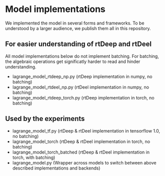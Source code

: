 # Model implementations

We implemented the model in several forms and frameworks. To be understood by a larger audience, we publish them all in this repository.

## For easier understanding of rtDeep and rtDeel
All model implementations below do not implement batching. For batching, the algebraic operations get significatly harder to read and hinder understanding.
- lagrange_model_rtdeep_np.py (rtDeep implementation in numpy, no batching)
- lagrange_model_rtdeel_np.py (rtDeel implementation in numpy, no batching)
- lagrange_model_rtdeep_torch.py (rtDeep implementation in torch, no batching)

## Used by the experiments
- lagrange_model_tf.py (rtDeep & rtDeel implementation in tensorflow 1.0, no batching)
- lagrange_model_torch (rtDeep & rtDeel implementation in torch, no batching)
- lagrange_model_torch_batched (rtDeep & rtDeel implementation in torch, with batching)
- lagrange_model.py (Wrapper across models to switch between above described implementations and backends)